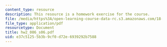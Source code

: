 ```yaml
---
content_type: resource
description: This resource is a homework exercise for the course.
file: /media/https%3A/open-learning-course-data-rc.s3.amazonaws.com/18-086-mathematical-methods-for-engineers-ii-spring-2006/e37c51255b3b9cf0d72e6939292b7588_hw2_086_s06.pdf
file_type: application/pdf
resourcetype: Document
title: hw2_086_s06.pdf
uid: e37c5125-5b3b-9cf0-d72e-6939292b7588
---
```

